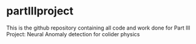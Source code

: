 # partIIIproject
This is the github repository containing all code and work done for Part III Project: Neural Anomaly detection for colider physics
